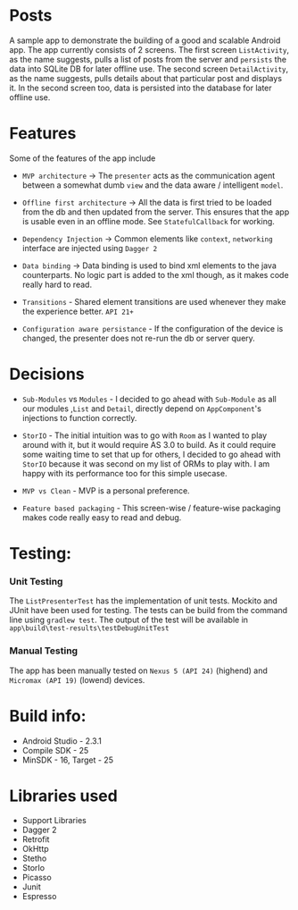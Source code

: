 # Posts
A sample app to demonstrate the building of a good and scalable Android app. The app currently consists of 2 screens. The first screen `ListActivity`, as the name suggests, pulls a list of posts from the server and `persists` the data into SQLite DB for later offline use. The second screen `DetailActivity`, as the name suggests, pulls details about that particular post and displays it. In the second screen too, data is persisted into the database for later offline use.

# Features
Some of the features of the app include

  - `MVP architecture` -> The `presenter` acts as the communication agent between a somewhat dumb `view` and the data aware / intelligent `model`.
  
  - `Offline first architecture` -> All the data is first tried to be loaded from the db and then updated from the server. This ensures that the app is usable even in an offline mode. See `StatefulCallback` for working.
  
  - `Dependency Injection` -> Common elements like `context`, `networking` interface are injected using `Dagger 2`
  
  - `Data binding` -> Data binding is used to bind xml elements to the java counterparts. No logic part is added to the xml though, as it makes code really hard to read.
  
  - `Transitions` - Shared element transitions are used whenever they make the experience better. `API 21+`
  
  - `Configuration aware persistance` - If the configuration of the device is changed, the presenter does not re-run the db or server query.
  
# Decisions
  - `Sub-Modules` vs `Modules` - I decided to go ahead with `Sub-Module` as all our modules ,`List` and `Detail`, directly depend on `AppComponent`'s injections to function correctly.
  
  - `StorIO` - The initial intuition was to go with `Room` as I wanted to play around with it, but it would require AS 3.0 to build. As it could require some waiting time to set that up for others, I decided to go ahead with `StorIO` because it was second on my list of ORMs to play with. I am happy with its performance too for this simple usecase.
  
  - `MVP vs Clean` - MVP is a personal preference. 
  
  - `Feature based packaging` - This screen-wise / feature-wise packaging makes code really easy to read and debug. 

# Testing:
### Unit Testing
The `ListPresenterTest` has the implementation of unit tests. Mockito and JUnit have been used for testing. The tests can be build from the 
command line using `gradlew test`. The output of the test will be available in `app\build\test-results\testDebugUnitTest`

### Manual Testing
The app has been manually tested on `Nexus 5 (API 24)` (highend) 
and `Micromax (API 19)` (lowend) devices.

# Build info: 
  - Android Studio - 2.3.1
  - Compile SDK - 25
  - MinSDK - 16, Target - 25

# Libraries used
* Support Libraries
* Dagger 2
* Retrofit
* OkHttp
* Stetho
* StorIo
* Picasso
* Junit
* Espresso
